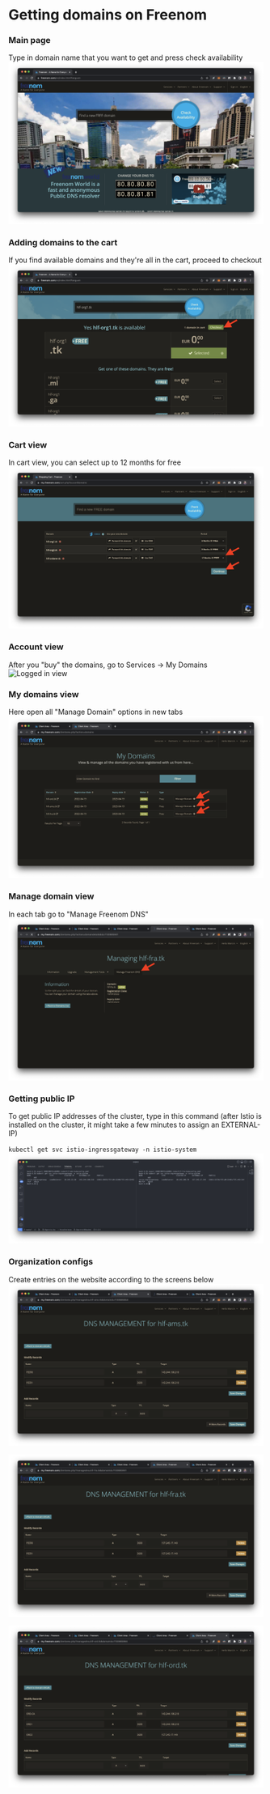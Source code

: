 # Getting domains on Freenom

### Main page
Type in domain name that you want to get and press check availability
![Main page](./images/1.png)

### Adding domains to the cart
If you find available domains and they're all in the cart, proceed to checkout
![Adding domains to cart](./images/2.png)

### Cart view
In cart view, you can select up to 12 months for free
![Cart view](./images/3.png)

### Account view
After you "buy" the domains, go to Services -> My Domains
![Logged in view](./images/4.png)

### My domains view
Here open all "Manage Domain" options in new tabs
![My domains](./images/5.png)

### Manage domain view
In each tab go to "Manage Freenom DNS"
![Manage domain screen](./images/6.png)

### Getting public IP
To get public IP addresses of the cluster, type in this command (after Istio is installed on the cluster, it might take a few minutes to assign an EXTERNAL-IP)

`kubectl get svc istio-ingressgateway -n istio-system`
![How to take IP address](./images/7.png)

### Organization configs
Create entries on the website according to the screens below
![Org1 config](./images/8.png)

![Org2 config](./images/9.png)

![Orderer config](./images/10.png)
